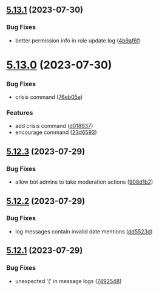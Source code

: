 ## [5.13.1](https://github.com/onesoft-sudo/sudobot/compare/v5.13.0...v5.13.1) (2023-07-30)


### Bug Fixes

* better permission info in role update log ([4b9af6f](https://github.com/onesoft-sudo/sudobot/commit/4b9af6fd03cc43721ded93fcdb480c03856f023f))



# [5.13.0](https://github.com/onesoft-sudo/sudobot/compare/v5.12.3...v5.13.0) (2023-07-30)


### Bug Fixes

* crisis command ([76eb05e](https://github.com/onesoft-sudo/sudobot/commit/76eb05e1f0a6406d4a63c877e41788d0b5d885cc))


### Features

* add crisis command ([d018937](https://github.com/onesoft-sudo/sudobot/commit/d0189375084ae1518a6acbec45cbf50c3ebdfd58))
* encourage command ([23d6593](https://github.com/onesoft-sudo/sudobot/commit/23d6593a8ea125a3f6b0fb8cffe1c1b61340126b))



## [5.12.3](https://github.com/onesoft-sudo/sudobot/compare/v5.12.2...v5.12.3) (2023-07-29)


### Bug Fixes

* allow bot admins to take moderation actions ([908d1b2](https://github.com/onesoft-sudo/sudobot/commit/908d1b2286292ec2a1daaf4f1175c4f007b6be49))



## [5.12.2](https://github.com/onesoft-sudo/sudobot/compare/v5.12.1...v5.12.2) (2023-07-29)


### Bug Fixes

* log messages contain invalid date mentions ([dd5523d](https://github.com/onesoft-sudo/sudobot/commit/dd5523d7412dedae435ab0b07b7699b5c7b20c63))



## [5.12.1](https://github.com/onesoft-sudo/sudobot/compare/v5.12.0...v5.12.1) (2023-07-29)


### Bug Fixes

* unexpected '(' in message logs ([7492548](https://github.com/onesoft-sudo/sudobot/commit/7492548cc88067c37c2212e6cd35c14df2ad1aab))



